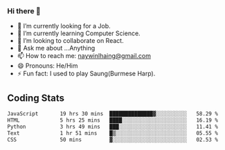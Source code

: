 ### Hi there 👋

- 🔭 I’m currently looking for a Job.
- 🌱 I’m currently learning Computer Science.
- 👯 I’m looking to collaborate on React.
- 💬 Ask me about ...Anything
- 📫 How to reach me: naywinlhaing@gmail.com
- 😄 Pronouns: He/Him
- ⚡ Fun fact: I used to play Saung(Burmese Harp).


## Coding Stats
<!--START_SECTION:waka-->

```txt
JavaScript       19 hrs 30 mins  ██████████████▓░░░░░░░░░░   58.29 %
HTML             5 hrs 25 mins   ████░░░░░░░░░░░░░░░░░░░░░   16.19 %
Python           3 hrs 49 mins   ███░░░░░░░░░░░░░░░░░░░░░░   11.41 %
Text             1 hr 51 mins    █▒░░░░░░░░░░░░░░░░░░░░░░░   05.55 %
CSS              50 mins         ▓░░░░░░░░░░░░░░░░░░░░░░░░   02.53 %
```

<!--END_SECTION:waka-->
